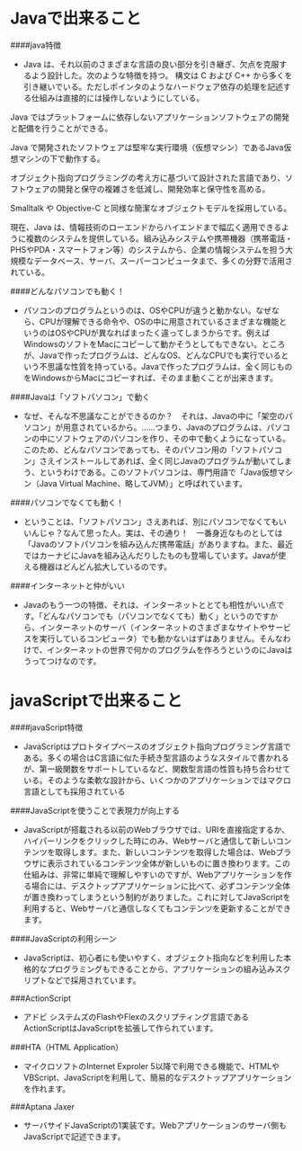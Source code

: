 # Javaで出来ること

####java特徴
- Java は、それ以前のさまざまな言語の良い部分を引き継ぎ、欠点を克服するよう設計した。次のような特徴を持つ。
構文は C および C++ から多くを引き継いでいる。ただしポインタのようなハードウェア依存の処理を記述する仕組みは直接的には操作しないようにしている。

Java ではプラットフォームに依存しないアプリケーションソフトウェアの開発と配備を行うことができる。

Java で開発されたソフトウェアは堅牢な実行環境（仮想マシン）であるJava仮想マシンの下で動作する。

オブジェクト指向プログラミングの考え方に基づいて設計された言語であり、ソフトウェアの開発と保守の複雑さを低減し、開発効率と保守性を高める。

Smalltalk や Objective-C と同様な簡潔なオブジェクトモデルを採用している。

現在、Java は、情報技術のローエンドからハイエンドまで幅広く適用できるように複数のシステムを提供している。組み込みシステムや携帯機器（携帯電話・PHSやPDA・スマートフォン等）のシステムから、企業の情報システムを担う大規模なデータベース、サーバ、スーパーコンピュータまで、多くの分野で活用されている。

####どんなパソコンでも動く！
- パソコンのプログラムというのは、OSやCPUが違うと動かない。なぜなら、CPUが理解できる命令や、OSの中に用意されているさまざまな機能というのはOSやCPUが異なればまったく違ってしまうからです。例えばWindowsのソフトをMacにコピーして動かそうとしてもできない。ところが、Javaで作ったプログラムは、どんなOS、どんなCPUでも実行でいるという不思議な性質を持っている。Javaで作ったプログラムは、全く同じものをWindowsからMacにコピーすれば、そのまま動くことが出来きます。


####Javaは「ソフトパソコン」で動く
- なぜ、そんな不思議なことができるのか？　それは、Javaの中に「架空のパソコン」が用意されているから。……つまり、Javaのプログラムは、パソコンの中にソフトウェアのパソコンを作り、その中で動くようになっている。このため、どんなパソコンであっても、そのパソコン用の「ソフトパソコン」さえインストールしてあれば、全く同じJavaのプログラムが動いてしまう、というわけである。このソフトパソコンは、専門用語で「Java仮想マシン（Java Virtual Machine、略してJVM）」と呼ばれています。


####パソコンでなくても動く！
- ということは、「ソフトパソコン」さえあれば、別にパソコンでなくてもいいんじゃ？なんて思った人。実は、その通り！　一番身近なものとしては「Javaのソフトパソコンを組み込んだ携帯電話」がありますね。また、最近ではカーナビにJavaを組み込んだりしたものも登場しています。Javaが使える機器はどんどん拡大しているのです。


####インターネットと仲がいい
- Javaのもう一つの特徴、それは、インターネットととても相性がいい点です。「どんなパソコンでも（パソコンでなくても）動く」というのですから、インターネットのサーバ（インターネットのさまざまなサイトやサービスを実行しているコンピュータ）でも動かないはずはありません。そんなわけで、インターネットの世界で何かのプログラムを作ろうというのにJavaはうってつけなのです。


# javaScriptで出来ること

####javaScript特徴
- JavaScriptはプロトタイプベースのオブジェクト指向プログラミング言語である。多くの場合はC言語に似た手続き型言語のようなスタイルで書かれるが、第一級関数をサポートしているなど、関数型言語の性質も持ち合わせている。そのような柔軟な設計から、いくつかのアプリケーションではマクロ言語としても採用されている


####JavaScriptを使うことで表現力が向上する
- JavaScriptが搭載される以前のWebブラウザでは、URIを直接指定するか、ハイパーリンクをクリックした時にのみ、Webサーバと通信して新しいコンテンツを取得します。また、新しいコンテンツを取得した場合は、Webブラウザに表示されているコンテンツ全体が新しいものに置き換わります。この仕組みは、非常に単純で理解しやすいのですが、Webアプリケーションを作る場合には、デスクトップアプリケーションに比べて、必ずコンテンツ全体が置き換わってしまうという制約がありました。これに対してJavaScriptを利用すると、Webサーバと通信しなくてもコンテンツを更新することができます。


####JavaScriptの利用シーン
- JavaScriptは、初心者にも使いやすく、オブジェクト指向などを利用した本格的なプログラミングもできることから、アプリケーションの組み込みスクリプトなどで採用されています。

###ActionScript
- アドビ システムズのFlashやFlexのスクリプティング言語であるActionScriptはJavaScriptを拡張して作られています。

###HTA（HTML Application）
- マイクロソフトのInternet Exproler 5以降で利用できる機能で、HTMLやVBScript、JavaScriptを利用して、簡易的なデスクトップアプリケーションを作れます。


###Aptana Jaxer
- サーバサイドJavaScriptの1実装です。Webアプリケーションのサーバ側もJavaScriptで記述できます。
